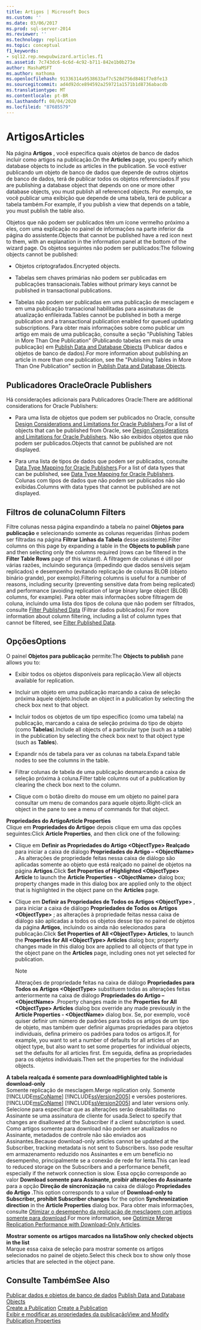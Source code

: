 ```yaml
---
title: Artigos | Microsoft Docs
ms.custom: ''
ms.date: 03/06/2017
ms.prod: sql-server-2014
ms.reviewer: ''
ms.technology: replication
ms.topic: conceptual
f1_keywords:
- sql12.rep.newpubwizard.articles.f1
ms.assetid: 7c743dc6-6c6d-4c92-b711-842e1b0b273e
author: MashaMSFT
ms.author: mathoma
ms.openlocfilehash: 91336314a9538633af7c528d756d8461f7e8fe13
ms.sourcegitcommit: ad4d92dce894592a259721a1571b1d8736abacdb
ms.translationtype: MT
ms.contentlocale: pt-BR
ms.lasthandoff: 08/04/2020
ms.locfileid: "87685579"
---
```

# <a name="articles"></a><span data-ttu-id="8d11e-102">Artigos</span><span class="sxs-lookup"><span data-stu-id="8d11e-102">Articles</span></span>
  <span data-ttu-id="8d11e-103">Na página **Artigos** , você especifica quais objetos de banco de dados incluir como artigos na publicação.</span><span class="sxs-lookup"><span data-stu-id="8d11e-103">On the **Articles** page, you specify which database objects to include as articles in the publication.</span></span> <span data-ttu-id="8d11e-104">Se você estiver publicando um objeto de banco de dados que depende de outros objetos de banco de dados, terá de publicar todos os objetos referenciados.</span><span class="sxs-lookup"><span data-stu-id="8d11e-104">If you are publishing a database object that depends on one or more other database objects, you must publish all referenced objects.</span></span> <span data-ttu-id="8d11e-105">Por exemplo, se você publicar uma exibição que depende de uma tabela, terá de publicar a tabela também.</span><span class="sxs-lookup"><span data-stu-id="8d11e-105">For example, if you publish a view that depends on a table, you must publish the table also.</span></span>  
  
 <span data-ttu-id="8d11e-106">Objetos que não podem ser publicados têm um ícone vermelho próximo a eles, com uma explicação no painel de informações na parte inferior da página do assistente.</span><span class="sxs-lookup"><span data-stu-id="8d11e-106">Objects that cannot be published have a red icon next to them, with an explanation in the information panel at the bottom of the wizard page.</span></span> <span data-ttu-id="8d11e-107">Os objetos seguintes não podem ser publicados:</span><span class="sxs-lookup"><span data-stu-id="8d11e-107">The following objects cannot be published:</span></span>  
  
-   <span data-ttu-id="8d11e-108">Objetos criptografados.</span><span class="sxs-lookup"><span data-stu-id="8d11e-108">Encrypted objects.</span></span>  
  
-   <span data-ttu-id="8d11e-109">Tabelas sem chaves primárias não podem ser publicadas em publicações transacionais.</span><span class="sxs-lookup"><span data-stu-id="8d11e-109">Tables without primary keys cannot be published in transactional publications.</span></span>  
  
-   <span data-ttu-id="8d11e-110">Tabelas não podem ser publicadas em uma publicação de mesclagem e em uma publicação transacional habilitadas para assinaturas de atualização enfileirada.</span><span class="sxs-lookup"><span data-stu-id="8d11e-110">Tables cannot be published in both a merge publication and a transactional publication enabled for queued updating subscriptions.</span></span> <span data-ttu-id="8d11e-111">Para obter mais informações sobre como publicar um artigo em mais de uma publicação, consulte a seção "Publishing Tables in More Than One Publication” (Publicando tabelas em mais de uma publicação) em [Publish Data and Database Objects](publish/publish-data-and-database-objects.md) (Publicar dados e objetos de banco de dados).</span><span class="sxs-lookup"><span data-stu-id="8d11e-111">For more information about publishing an article in more than one publication, see the "Publishing Tables in More Than One Publication" section in [Publish Data and Database Objects](publish/publish-data-and-database-objects.md).</span></span>  
  
## <a name="oracle-publishers"></a><span data-ttu-id="8d11e-112">Publicadores Oracle</span><span class="sxs-lookup"><span data-stu-id="8d11e-112">Oracle Publishers</span></span>  
 <span data-ttu-id="8d11e-113">Há considerações adicionais para Publicadores Oracle:</span><span class="sxs-lookup"><span data-stu-id="8d11e-113">There are additional considerations for Oracle Publishers:</span></span>  
  
-   <span data-ttu-id="8d11e-114">Para uma lista de objetos que podem ser publicados no Oracle, consulte [Design Considerations and Limitations for Oracle Publishers](non-sql/design-considerations-and-limitations-for-oracle-publishers.md).</span><span class="sxs-lookup"><span data-stu-id="8d11e-114">For a list of objects that can be published from Oracle, see [Design Considerations and Limitations for Oracle Publishers](non-sql/design-considerations-and-limitations-for-oracle-publishers.md).</span></span> <span data-ttu-id="8d11e-115">Não são exibidos objetos que não podem ser publicados.</span><span class="sxs-lookup"><span data-stu-id="8d11e-115">Objects that cannot be published are not displayed.</span></span>  
  
-   <span data-ttu-id="8d11e-116">Para uma lista de tipos de dados que podem ser publicados, consulte [Data Type Mapping for Oracle Publishers](non-sql/data-type-mapping-for-oracle-publishers.md).</span><span class="sxs-lookup"><span data-stu-id="8d11e-116">For a list of data types that can be published, see [Data Type Mapping for Oracle Publishers](non-sql/data-type-mapping-for-oracle-publishers.md).</span></span> <span data-ttu-id="8d11e-117">Colunas com tipos de dados que não podem ser publicados não são exibidas.</span><span class="sxs-lookup"><span data-stu-id="8d11e-117">Columns with data types that cannot be published are not displayed.</span></span>  
  
## <a name="column-filters"></a><span data-ttu-id="8d11e-118">Filtros de coluna</span><span class="sxs-lookup"><span data-stu-id="8d11e-118">Column Filters</span></span>  
 <span data-ttu-id="8d11e-119">Filtre colunas nessa página expandindo a tabela no painel **Objetos para publicação** e selecionando somente as colunas requeridas (linhas podem ser filtradas na página **Filtrar Linhas da Tabela** desse assistente).</span><span class="sxs-lookup"><span data-stu-id="8d11e-119">Filter columns on this page by expanding a table in the **Objects to publish** pane and then selecting only the columns required (rows can be filtered in the **Filter Table Rows** page of this wizard).</span></span> <span data-ttu-id="8d11e-120">A filtragem de colunas é útil por várias razões, incluindo segurança (impedindo que dados sensíveis sejam replicados) e desempenho (evitando replicação de colunas BLOB (objeto binário grande), por exemplo).</span><span class="sxs-lookup"><span data-stu-id="8d11e-120">Filtering columns is useful for a number of reasons, including security (preventing sensitive data from being replicated) and performance (avoiding replication of large binary large object (BLOB) columns, for example).</span></span> <span data-ttu-id="8d11e-121">Para obter mais informações sobre filtragem de coluna, incluindo uma lista dos tipos de coluna que não podem ser filtrados, consulte [Filter Published Data](publish/filter-published-data.md) (Filtrar dados publicados).</span><span class="sxs-lookup"><span data-stu-id="8d11e-121">For more information about column filtering, including a list of column types that cannot be filtered, see [Filter Published Data](publish/filter-published-data.md).</span></span>  
  
## <a name="options"></a><span data-ttu-id="8d11e-122">Opções</span><span class="sxs-lookup"><span data-stu-id="8d11e-122">Options</span></span>  
 <span data-ttu-id="8d11e-123">O painel **Objetos para publicação** permite:</span><span class="sxs-lookup"><span data-stu-id="8d11e-123">The **Objects to publish** pane allows you to:</span></span>  
  
-   <span data-ttu-id="8d11e-124">Exibir todos os objetos disponíveis para replicação.</span><span class="sxs-lookup"><span data-stu-id="8d11e-124">View all objects available for replication.</span></span>  
  
-   <span data-ttu-id="8d11e-125">Incluir um objeto em uma publicação marcando a caixa de seleção próxima àquele objeto.</span><span class="sxs-lookup"><span data-stu-id="8d11e-125">Include an object in a publication by selecting the check box next to that object.</span></span>  
  
-   <span data-ttu-id="8d11e-126">Incluir todos os objetos de um tipo específico (como uma tabela) na publicação, marcando a caixa de seleção próxima do tipo de objeto (como **Tabelas**).</span><span class="sxs-lookup"><span data-stu-id="8d11e-126">Include all objects of a particular type (such as a table) in the publication by selecting the check box next to that object type (such as **Tables**).</span></span>  
  
-   <span data-ttu-id="8d11e-127">Expandir nós de tabela para ver as colunas na tabela.</span><span class="sxs-lookup"><span data-stu-id="8d11e-127">Expand table nodes to see the columns in the table.</span></span>  
  
-   <span data-ttu-id="8d11e-128">Filtrar colunas de tabela de uma publicação desmarcando a caixa de seleção próxima à coluna.</span><span class="sxs-lookup"><span data-stu-id="8d11e-128">Filter table columns out of a publication by clearing the check box next to the column.</span></span>  
  
-   <span data-ttu-id="8d11e-129">Clique com o botão direito do mouse em um objeto no painel para consultar um menu de comandos para aquele objeto.</span><span class="sxs-lookup"><span data-stu-id="8d11e-129">Right-click an object in the pane to see a menu of commands for that object.</span></span>  
  
 <span data-ttu-id="8d11e-130">**Propriedades do Artigo**</span><span class="sxs-lookup"><span data-stu-id="8d11e-130">**Article Properties**</span></span>  
 <span data-ttu-id="8d11e-131">Clique em **Propriedades do Artigo**e depois clique em uma das opções seguintes:</span><span class="sxs-lookup"><span data-stu-id="8d11e-131">Click **Article Properties**, and then click one of the following:</span></span>  
  
-   <span data-ttu-id="8d11e-132">Clique em **Definir as Propriedades do Artigo \<ObjectType> Realçado** para iniciar a caixa de diálogo **Propriedades do Artigo – \<ObjectName>** . As alterações de propriedade feitas nessa caixa de diálogo são aplicadas somente ao objeto que está realçado no painel de objetos na página **Artigos**.</span><span class="sxs-lookup"><span data-stu-id="8d11e-132">Click **Set Properties of Highlighted \<ObjectType> Article** to launch the **Article Properties - \<ObjectName>** dialog box; property changes made in this dialog box are applied only to the object that is highlighted in the object pane on the **Articles** page.</span></span>  
  
-   <span data-ttu-id="8d11e-133">Clique em **Definir as Propriedades de Todos os Artigos \<ObjectType>** , para iniciar a caixa de diálogo **Propriedades de Todos os Artigos \<ObjectType>** ; as alterações à propriedade feitas nessa caixa de diálogo são aplicadas a todos os objetos desse tipo no painel de objetos da página **Artigos**, incluindo os ainda não selecionados para publicação.</span><span class="sxs-lookup"><span data-stu-id="8d11e-133">Click **Set Properties of All \<ObjectType> Articles**, to launch the **Properties for All \<ObjectType> Articles** dialog box; property changes made in this dialog box are applied to all objects of that type in the object pane on the **Articles** page, including ones not yet selected for publication.</span></span>  
  
    > [!NOTE]  
    >  <span data-ttu-id="8d11e-134">Alterações de propriedade feitas na caixa de diálogo **Propriedades para Todos os Artigos \<ObjectType>** substituem todas as alterações feitas anteriormente na caixa de diálogo **Propriedades do Artigo – \<ObjectName>** .</span><span class="sxs-lookup"><span data-stu-id="8d11e-134">Property changes made in the **Properties for All \<ObjectType> Articles** dialog box override any made previously in the **Article Properties - \<ObjectName>** dialog box.</span></span> <span data-ttu-id="8d11e-135">Se, por exemplo, você quiser definir um número de padrões para todos os artigos de um tipo de objeto, mas também quer definir algumas propriedades para objetos individuais, defina primeiro os padrões para todos os artigos.</span><span class="sxs-lookup"><span data-stu-id="8d11e-135">If, for example, you want to set a number of defaults for all articles of an object type, but also want to set some properties for individual objects, set the defaults for all articles first.</span></span> <span data-ttu-id="8d11e-136">Em seguida, defina as propriedades para os objetos individuais.</span><span class="sxs-lookup"><span data-stu-id="8d11e-136">Then set the properties for the individual objects.</span></span>  
  
 <span data-ttu-id="8d11e-137">**A tabela realçada é somente para download**</span><span class="sxs-lookup"><span data-stu-id="8d11e-137">**Highlighted table is download-only**</span></span>  
 <span data-ttu-id="8d11e-138">Somente replicação de mesclagem.</span><span class="sxs-lookup"><span data-stu-id="8d11e-138">Merge replication only.</span></span> <span data-ttu-id="8d11e-139">Somente [!INCLUDE[msCoName](../../includes/msconame-md.md)] [!INCLUDE[ssVersion2005](../../includes/ssversion2005-md.md)] e versões posteriores.</span><span class="sxs-lookup"><span data-stu-id="8d11e-139">[!INCLUDE[msCoName](../../includes/msconame-md.md)] [!INCLUDE[ssVersion2005](../../includes/ssversion2005-md.md)] and later versions only.</span></span> <span data-ttu-id="8d11e-140">Selecione para especificar que as alterações serão desabilitadas no Assinante se uma assinatura de cliente for usada.</span><span class="sxs-lookup"><span data-stu-id="8d11e-140">Select to specify that changes are disallowed at the Subscriber if a client subscription is used.</span></span> <span data-ttu-id="8d11e-141">Como artigos somente para download não podem ser atualizados no Assinante, metadados de controle não são enviados aos Assinantes.</span><span class="sxs-lookup"><span data-stu-id="8d11e-141">Because download-only articles cannot be updated at the Subscriber, tracking metadata is not sent to Subscribers.</span></span> <span data-ttu-id="8d11e-142">Isso pode resultar em armazenamento reduzido nos Assinantes e em um benefício no desempenho, principalmente se a conexão de rede for lenta.</span><span class="sxs-lookup"><span data-stu-id="8d11e-142">This can lead to reduced storage on the Subscribers and a performance benefit, especially if the network connection is slow.</span></span> <span data-ttu-id="8d11e-143">Essa opção corresponde ao valor **Download somente para Assinante, proibir alterações do Assinante** para a opção **Direção de sincronização** na caixa de diálogo **Propriedades do Artigo** .</span><span class="sxs-lookup"><span data-stu-id="8d11e-143">This option corresponds to a value of **Download-only to Subscriber, prohibit Subscriber changes** for the option **Synchronization direction** in the **Article Properties** dialog box.</span></span> <span data-ttu-id="8d11e-144">Para obter mais informações, consulte [Otimizar o desempenho da replicação de mesclagem com artigos somente para download](merge/optimize-merge-replication-performance-with-download-only-articles.md).</span><span class="sxs-lookup"><span data-stu-id="8d11e-144">For more information, see [Optimize Merge Replication Performance with Download-Only Articles](merge/optimize-merge-replication-performance-with-download-only-articles.md).</span></span>  
  
 <span data-ttu-id="8d11e-145">**Mostrar somente os artigos marcados na lista**</span><span class="sxs-lookup"><span data-stu-id="8d11e-145">**Show only checked objects in the list**</span></span>  
 <span data-ttu-id="8d11e-146">Marque essa caixa de seleção para mostrar somente os artigos selecionados no painel de objeto.</span><span class="sxs-lookup"><span data-stu-id="8d11e-146">Select this check box to show only those articles that are selected in the object pane.</span></span>  
  
## <a name="see-also"></a><span data-ttu-id="8d11e-147">Consulte Também</span><span class="sxs-lookup"><span data-stu-id="8d11e-147">See Also</span></span>  
 <span data-ttu-id="8d11e-148">[Publicar dados e objetos de banco de dados](publish/publish-data-and-database-objects.md) </span><span class="sxs-lookup"><span data-stu-id="8d11e-148">[Publish Data and Database Objects](publish/publish-data-and-database-objects.md) </span></span>  
 <span data-ttu-id="8d11e-149">[Create a Publication](publish/create-a-publication.md) </span><span class="sxs-lookup"><span data-stu-id="8d11e-149">[Create a Publication](publish/create-a-publication.md) </span></span>  
 [<span data-ttu-id="8d11e-150">Exibir e modificar as propriedades da publicação</span><span class="sxs-lookup"><span data-stu-id="8d11e-150">View and Modify Publication Properties</span></span>](publish/view-and-modify-publication-properties.md)  
  
  
